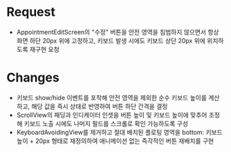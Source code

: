 # Request
- AppointmentEditScreen의 "수정" 버튼을 안전 영역을 침범하지 않으면서 항상 화면 하단 20px 위에 고정하고, 키보드 발생 시에도 키보드 상단 20px 위에 위치하도록 재구현 요청

# Changes
- 키보드 show/hide 이벤트를 포착해 안전 영역을 제외한 순수 키보드 높이를 계산하고, 해당 값을 즉시 상태로 반영하여 버튼 하단 간격을 결정
- ScrollView의 패딩과 인디케이터 인셋을 버튼 높이 및 키보드 높이에 맞추어 조정해 키보드 노출 시에도 나머지 필드를 스크롤로 확인 가능하도록 구성
- KeyboardAvoidingView를 제거하고 절대 배치된 플로팅 영역을 bottom: 키보드 높이 + 20px 형태로 재정의하여 애니메이션 없는 즉각적인 버튼 재배치를 구현
